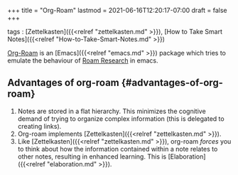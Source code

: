 +++
title = "Org-Roam"
lastmod = 2021-06-16T12:20:17-07:00
draft = false
+++

tags
: [Zettelkasten]({{<relref "zettelkasten.md" >}}), [How to Take Smart Notes]({{<relref "How-to-Take-Smart-Notes.md" >}})

[Org-Roam](https://github.com/jethrokuan/org-roam) is an [Emacs]({{<relref "emacs.md" >}}) package which tries to emulate the behaviour of [Roam Research](https://roamresearch.com/) in emacs.


## Advantages of org-roam {#advantages-of-org-roam}

1.  Notes are stored in a flat hierarchy. This minimizes the cognitive demand of trying to organize complex information (this is delegated to creating links).
2.  Org-roam implements [Zettelkasten]({{<relref "zettelkasten.md" >}}).
3.  Like [Zettelkasten]({{<relref "zettelkasten.md" >}}), org-roam _forces_ you to think about how the information contained within a note relates to other notes, resulting in enhanced learning. This is [Elaboration]({{<relref "elaboration.md" >}}).